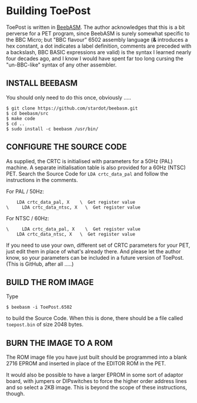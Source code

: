 # Building ToePost

ToePost is written in [BeebASM](https://github.com/stardot/beebasm/tree/master).
The author acknowledges that this is a bit perverse for a PET program,
since BeebASM is surely somewhat specific to the BBC Micro; but "BBC
flavour" 6502 assembly language  (**&** introduces a hex constant,
a dot indicates a label definition, comments are preceded with a
backslash, BBC BASIC expressions are valid)  is the syntax I learned
nearly four decades ago, and I know I would have spent far too long
cursing the "un-BBC-like" syntax of any other assembler.

## INSTALL BEEBASM

You should only need to do this once, obviously .....

```
$ git clone https://github.com/stardot/beebasm.git
$ cd beebasm/src
$ make code
$ cd ..
$ sudo install -c beebasm /usr/bin/
```

## CONFIGURE THE SOURCE CODE

As supplied, the CRTC is initialised with parameters for a 50Hz (PAL)
machine.  A separate initialisation table is also provided for a 60Hz
(NTSC) PET.  Search the Source Code for `LDA crtc_data_pal` and follow
the instructions in the comments.

For PAL / 50Hz:
```
    LDA crtc_data_pal, X    \  Get register value
\     LDA crtc_data_ntsc, X   \  Get register value
```
For NTSC / 60Hz:
```
\     LDA crtc_data_pal, X    \  Get register value
    LDA crtc_data_ntsc, X   \  Get register value
```

If you need to use your own, different set of CRTC parameters for your
PET, just edit them in place of what's already there.  And please let
the author know, so your parameters can be included in a future version
of ToePost.  (This is GitHub, after all .....)

## BUILD THE ROM IMAGE

Type
```
$ beebasm -i ToePost.6502
```
to build the Source Code.  When this is done, there should be a file
called `toepost.bin` of size 2048 bytes.

## BURN THE IMAGE TO A ROM

The ROM image file you have just built should be programmed into a
blank 2716 EPROM and inserted in place of the EDITOR ROM in the PET.

It would also be possible to have a larger EPROM in some sort of
adaptor board, with jumpers or DIPswitches to force the higher order
address lines and so select a 2KB image.  This is beyond the scope of
these instructions, though.
